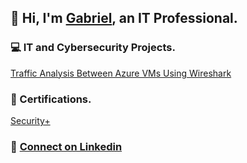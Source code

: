 ## 👋 Hi, I'm [Gabriel](https://www.linkedin.com/in/2-go/), an IT Professional. 

### 💻 IT and Cybersecurity Projects.
[Traffic Analysis Between Azure VMs Using Wireshark](https://github.com/2-GO/NT_AZURE_VM)

### 📑 Certifications.
[Security+](https://github.com/2-GO/IT/blob/main/CompTIA%20Security%2B%20ce%20certificate%20(1).pdf)

### 🔗 [Connect on Linkedin](https://www.linkedin.com/in/2-go/)




<!--
**2-GO/2-go** is a ✨ _special_ ✨ repository because its `README.md` (this file) appears on your GitHub profile.

Here are some ideas to get you started:

- 🔭 I’m currently working on ...
- 🌱 I’m currently learning ...
- 👯 I’m looking to collaborate on ...
- 🤔 I’m looking for help with ...
- 💬 Ask me about ...
- 📫 How to reach me: ...
- 😄 Pronouns: ...
- ⚡ Fun fact: ...
-->
